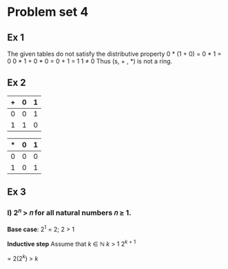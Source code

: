 # Problem set 4
## Ex 1
The given tables do not satisfy the distributive property
0 * (1 + 0)
= 0 * 1
= 0
0 * 1 + 0 * 0
= 0 + 1
= 1
1 ≠ 0
Thus (s, + , *) is not a ring.

## Ex 2
|+|0|1|
|-|-|-|
|0|0|1|
|1|1|0|

|*|0|1|
|-|-|-|
|0|0|0|
|1|0|1|

## Ex 3
### I) 2<sup>𝑛</sup> > 𝑛 for all natural numbers 𝑛 ≥ 1.  
**Base case**: 2<sup>1</sup> = 2; 2 > 1

**Inductive step** Assume that *k* ∈ ℕ *k* > 1
2<sup>*k* + 1</sup>

= 2(2<sup>*k*</sup>) > *k*
